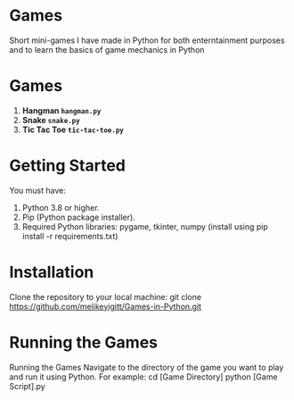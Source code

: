 # Games
Short mini-games I have made in Python for both enterntainment purposes and to learn the basics of game mechanics in Python

# Games
1) **Hangman `hangman.py`**
2) **Snake `snake.py`**
3) **Tic Tac Toe `tic-tac-toe.py`**

# Getting Started
You must have:
1) Python 3.8 or higher.
2) Pip (Python package installer).
3) Required Python libraries: pygame, tkinter, numpy (install using pip install -r requirements.txt)

# Installation
Clone the repository to your local machine: git clone https://github.com/melikeyigitt/Games-in-Python.git

# Running the Games
Running the Games
Navigate to the directory of the game you want to play and run it using Python. For example: cd [Game Directory] python [Game Script].py

